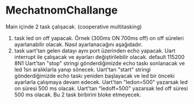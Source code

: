 # MechatnomChallange

Main içinde 2 task çalışacak. (cooperative multitasking)
1. task led on off yapacak. Örnek (300ms ON 700ms off) on off süreleri ayarlanabilir olacak. 
Nasıl ayarlanacağını aşağıdadır.    
2. task uart'tan gelen datayı aynı port üzerinden echo yapacak. Uart interrupt ile çalışacak ve ayarları değiştirilebilir olacak. default 115200 8N1
Uart'tan "stop" stringi gönderdiğimizde echo taskı sonlanacak ve led 1sn aralıklarla yanıp sönecek.
Uart'tan "start" stringi gönderdiğimizde echo taskı yeniden başlayacak ve led bir önceki ayarlarla çalışmaya devam edecek. 
Uart'tan "ledon=500" yazarsak led on süresi 500 ms olacak.
Uart'tan "ledoff=500" yazarsak led off süresi 500 ms olacak.
Bu 2 task birbirini bloke etmeyecek.
